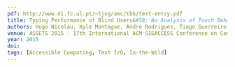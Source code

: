 ```yaml
---
pdf: http://www.di.fc.ul.pt/~tjvg/amc/tbb/text-entry.pdf
title: Typing Performance of Blind Users&#58; An Analysis of Touch Behaviors, Learning Effect, and In-Situ Usage
authors: Hugo Nicolau, Kyle Montague, André Rodrigues, Tiago Guerreiro, Vicki Hanson
venue: ASSETS 2015 - 17th International ACM SIGACCESS Conference on Computers and Accessibility. Lisboa, Portugal, October, 2015
year: 2015
doi: 
tags: [Accessible Computing, Text I/O, In-the-Wild]
---
```


